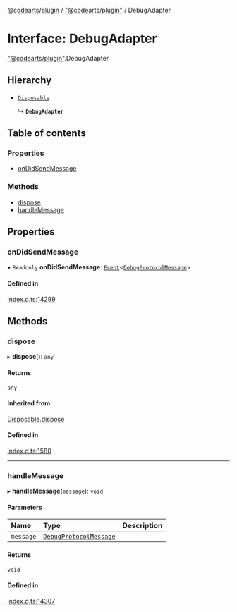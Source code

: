 [@codearts/plugin](../README.md) / ["@codearts/plugin"](../modules/_codearts_plugin_.md) / DebugAdapter

# Interface: DebugAdapter

["@codearts/plugin"](../modules/_codearts_plugin_.md).DebugAdapter

## Hierarchy

- [`Disposable`](../classes/codearts_plugin_.Disposable.md)

  ↳ **`DebugAdapter`**

## Table of contents

### Properties

- [onDidSendMessage](codearts_plugin_.DebugAdapter.md#ondidsendmessage)

### Methods

- [dispose](codearts_plugin_.DebugAdapter.md#dispose)
- [handleMessage](codearts_plugin_.DebugAdapter.md#handlemessage)

## Properties

### onDidSendMessage

• `Readonly` **onDidSendMessage**: [`Event`](codearts_plugin_.Event.md)<[`DebugProtocolMessage`](codearts_plugin_.DebugProtocolMessage.md)\>

#### Defined in

[index.d.ts:14299](https://github.com/huaweicloud/cloudide-plugin-api/blob/3b0eee8/index.d.ts#L14299)

## Methods

### dispose

▸ **dispose**(): `any`

#### Returns

`any`

#### Inherited from

[Disposable](../classes/codearts_plugin_.Disposable.md).[dispose](../classes/codearts_plugin_.Disposable.md#dispose)

#### Defined in

[index.d.ts:1580](https://github.com/huaweicloud/cloudide-plugin-api/blob/3b0eee8/index.d.ts#L1580)

___

### handleMessage

▸ **handleMessage**(`message`): `void`

#### Parameters

| Name | Type | Description |
| :------ | :------ | :------ |
| `message` | [`DebugProtocolMessage`](codearts_plugin_.DebugProtocolMessage.md) |  |

#### Returns

`void`

#### Defined in

[index.d.ts:14307](https://github.com/huaweicloud/cloudide-plugin-api/blob/3b0eee8/index.d.ts#L14307)
